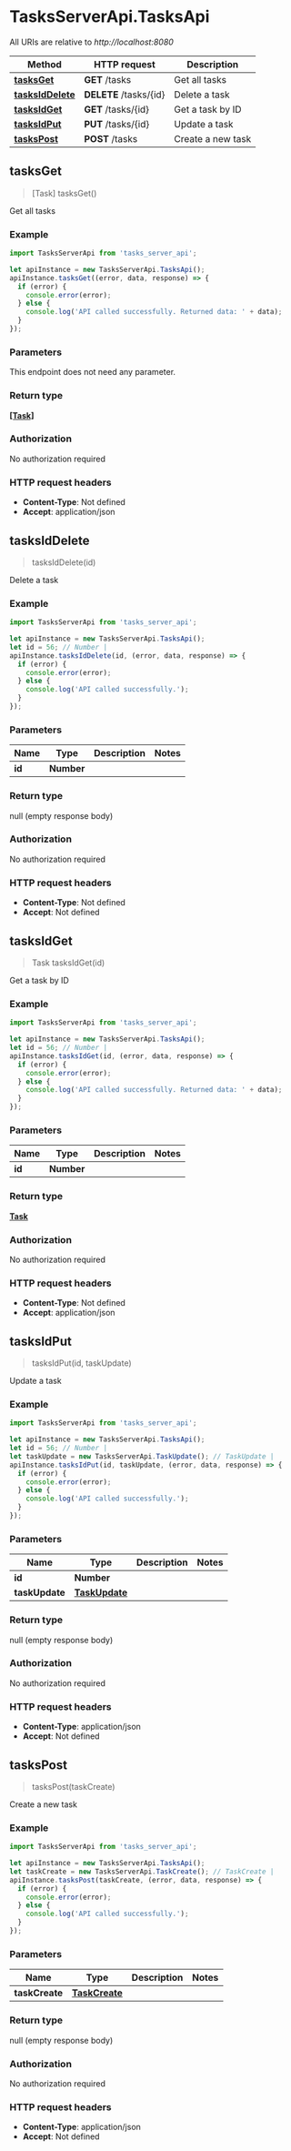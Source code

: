 # TasksServerApi.TasksApi

All URIs are relative to *http://localhost:8080*

Method | HTTP request | Description
------------- | ------------- | -------------
[**tasksGet**](TasksApi.md#tasksGet) | **GET** /tasks | Get all tasks
[**tasksIdDelete**](TasksApi.md#tasksIdDelete) | **DELETE** /tasks/{id} | Delete a task
[**tasksIdGet**](TasksApi.md#tasksIdGet) | **GET** /tasks/{id} | Get a task by ID
[**tasksIdPut**](TasksApi.md#tasksIdPut) | **PUT** /tasks/{id} | Update a task
[**tasksPost**](TasksApi.md#tasksPost) | **POST** /tasks | Create a new task



## tasksGet

> [Task] tasksGet()

Get all tasks

### Example

```javascript
import TasksServerApi from 'tasks_server_api';

let apiInstance = new TasksServerApi.TasksApi();
apiInstance.tasksGet((error, data, response) => {
  if (error) {
    console.error(error);
  } else {
    console.log('API called successfully. Returned data: ' + data);
  }
});
```

### Parameters

This endpoint does not need any parameter.

### Return type

[**[Task]**](Task.md)

### Authorization

No authorization required

### HTTP request headers

- **Content-Type**: Not defined
- **Accept**: application/json


## tasksIdDelete

> tasksIdDelete(id)

Delete a task

### Example

```javascript
import TasksServerApi from 'tasks_server_api';

let apiInstance = new TasksServerApi.TasksApi();
let id = 56; // Number | 
apiInstance.tasksIdDelete(id, (error, data, response) => {
  if (error) {
    console.error(error);
  } else {
    console.log('API called successfully.');
  }
});
```

### Parameters


Name | Type | Description  | Notes
------------- | ------------- | ------------- | -------------
 **id** | **Number**|  | 

### Return type

null (empty response body)

### Authorization

No authorization required

### HTTP request headers

- **Content-Type**: Not defined
- **Accept**: Not defined


## tasksIdGet

> Task tasksIdGet(id)

Get a task by ID

### Example

```javascript
import TasksServerApi from 'tasks_server_api';

let apiInstance = new TasksServerApi.TasksApi();
let id = 56; // Number | 
apiInstance.tasksIdGet(id, (error, data, response) => {
  if (error) {
    console.error(error);
  } else {
    console.log('API called successfully. Returned data: ' + data);
  }
});
```

### Parameters


Name | Type | Description  | Notes
------------- | ------------- | ------------- | -------------
 **id** | **Number**|  | 

### Return type

[**Task**](Task.md)

### Authorization

No authorization required

### HTTP request headers

- **Content-Type**: Not defined
- **Accept**: application/json


## tasksIdPut

> tasksIdPut(id, taskUpdate)

Update a task

### Example

```javascript
import TasksServerApi from 'tasks_server_api';

let apiInstance = new TasksServerApi.TasksApi();
let id = 56; // Number | 
let taskUpdate = new TasksServerApi.TaskUpdate(); // TaskUpdate | 
apiInstance.tasksIdPut(id, taskUpdate, (error, data, response) => {
  if (error) {
    console.error(error);
  } else {
    console.log('API called successfully.');
  }
});
```

### Parameters


Name | Type | Description  | Notes
------------- | ------------- | ------------- | -------------
 **id** | **Number**|  | 
 **taskUpdate** | [**TaskUpdate**](TaskUpdate.md)|  | 

### Return type

null (empty response body)

### Authorization

No authorization required

### HTTP request headers

- **Content-Type**: application/json
- **Accept**: Not defined


## tasksPost

> tasksPost(taskCreate)

Create a new task

### Example

```javascript
import TasksServerApi from 'tasks_server_api';

let apiInstance = new TasksServerApi.TasksApi();
let taskCreate = new TasksServerApi.TaskCreate(); // TaskCreate | 
apiInstance.tasksPost(taskCreate, (error, data, response) => {
  if (error) {
    console.error(error);
  } else {
    console.log('API called successfully.');
  }
});
```

### Parameters


Name | Type | Description  | Notes
------------- | ------------- | ------------- | -------------
 **taskCreate** | [**TaskCreate**](TaskCreate.md)|  | 

### Return type

null (empty response body)

### Authorization

No authorization required

### HTTP request headers

- **Content-Type**: application/json
- **Accept**: Not defined


